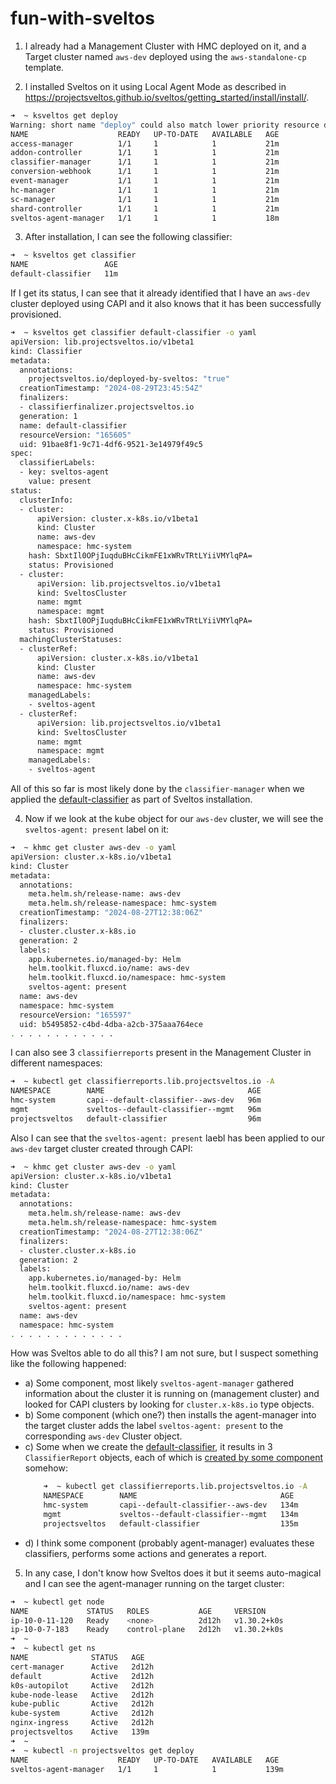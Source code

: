 # fun-with-sveltos

1. I already had a Management Cluster with HMC deployed on it, and a Target cluster named `aws-dev` deployed using the `aws-standalone-cp` template.

2. I installed Sveltos on it using Local Agent Mode as described in https://projectsveltos.github.io/sveltos/getting_started/install/install/.
```sh
➜  ~ ksveltos get deploy
Warning: short name "deploy" could also match lower priority resource deployments.hmc.mirantis.com
NAME                    READY   UP-TO-DATE   AVAILABLE   AGE
access-manager          1/1     1            1           21m
addon-controller        1/1     1            1           21m
classifier-manager      1/1     1            1           21m
conversion-webhook      1/1     1            1           21m
event-manager           1/1     1            1           21m
hc-manager              1/1     1            1           21m
sc-manager              1/1     1            1           21m
shard-controller        1/1     1            1           21m
sveltos-agent-manager   1/1     1            1           18m
```

3. After installation, I can see the following classifier:
```sh
➜  ~ ksveltos get classifier                           
NAME                 AGE
default-classifier   11m
```
If I get its status, I can see that it already identified that I have an `aws-dev` cluster deployed using CAPI and it also knows that it has been successfully provisioned.
```sh
➜  ~ ksveltos get classifier default-classifier -o yaml
apiVersion: lib.projectsveltos.io/v1beta1
kind: Classifier
metadata:
  annotations:
    projectsveltos.io/deployed-by-sveltos: "true"
  creationTimestamp: "2024-08-29T23:45:54Z"
  finalizers:
  - classifierfinalizer.projectsveltos.io
  generation: 1
  name: default-classifier
  resourceVersion: "165605"
  uid: 91bae8f1-9c71-4df6-9521-3e14979f49c5
spec:
  classifierLabels:
  - key: sveltos-agent
    value: present
status:
  clusterInfo:
  - cluster:
      apiVersion: cluster.x-k8s.io/v1beta1
      kind: Cluster
      name: aws-dev
      namespace: hmc-system
    hash: SbxtIl0OPjIuqduBHcCikmFE1xWRvTRtLYiiVMYlqPA=
    status: Provisioned
  - cluster:
      apiVersion: lib.projectsveltos.io/v1beta1
      kind: SveltosCluster
      name: mgmt
      namespace: mgmt
    hash: SbxtIl0OPjIuqduBHcCikmFE1xWRvTRtLYiiVMYlqPA=
    status: Provisioned
  machingClusterStatuses:
  - clusterRef:
      apiVersion: cluster.x-k8s.io/v1beta1
      kind: Cluster
      name: aws-dev
      namespace: hmc-system
    managedLabels:
    - sveltos-agent
  - clusterRef:
      apiVersion: lib.projectsveltos.io/v1beta1
      kind: SveltosCluster
      name: mgmt
      namespace: mgmt
    managedLabels:
    - sveltos-agent
```
All of this so far is most likely done by the `classifier-manager` when we applied the [default-classifier](https://raw.githubusercontent.com/projectsveltos/sveltos/main/manifest/default-classifier.yaml) as part of Sveltos installation.

4. Now if we look at the kube object for our `aws-dev` cluster, we will see the `sveltos-agent: present` label on it:
```sh
➜  ~ khmc get cluster aws-dev -o yaml
apiVersion: cluster.x-k8s.io/v1beta1
kind: Cluster
metadata:
  annotations:
    meta.helm.sh/release-name: aws-dev
    meta.helm.sh/release-namespace: hmc-system
  creationTimestamp: "2024-08-27T12:38:06Z"
  finalizers:
  - cluster.cluster.x-k8s.io
  generation: 2
  labels:
    app.kubernetes.io/managed-by: Helm
    helm.toolkit.fluxcd.io/name: aws-dev
    helm.toolkit.fluxcd.io/namespace: hmc-system
    sveltos-agent: present
  name: aws-dev
  namespace: hmc-system
  resourceVersion: "165597"
  uid: b5495852-c4bd-4dba-a2cb-375aaa764ece
. . . . . . . . . . . .
```
I can also see 3 `classifierreports` present in the Management Cluster in different namespaces:
```sh
➜  ~ kubectl get classifierreports.lib.projectsveltos.io -A
NAMESPACE        NAME                                AGE
hmc-system       capi--default-classifier--aws-dev   96m
mgmt             sveltos--default-classifier--mgmt   96m
projectsveltos   default-classifier                  96m
```
Also I can see that the `sveltos-agent: present` laebl has been applied to our `aws-dev` target cluster created through CAPI:
```sh
➜  ~ khmc get cluster aws-dev -o yaml
apiVersion: cluster.x-k8s.io/v1beta1
kind: Cluster
metadata:
  annotations:
    meta.helm.sh/release-name: aws-dev
    meta.helm.sh/release-namespace: hmc-system
  creationTimestamp: "2024-08-27T12:38:06Z"
  finalizers:
  - cluster.cluster.x-k8s.io
  generation: 2
  labels:
    app.kubernetes.io/managed-by: Helm
    helm.toolkit.fluxcd.io/name: aws-dev
    helm.toolkit.fluxcd.io/namespace: hmc-system
    sveltos-agent: present
  name: aws-dev
  namespace: hmc-system
. . . . . . . . . . . . .
```
How was Sveltos able to do all this? I am not sure, but I suspect something like the following happened:
  * a) Some component, most likely `sveltos-agent-manager` gathered information about the cluster it is running on (management cluster) and looked for CAPI clusters by looking for `cluster.x-k8s.io` type objects.
  * b) Some component (which one?) then installs the agent-manager into the target cluster adds the label `sveltos-agent: present` to the corresponding `aws-dev` Cluster object.
  * c) Some when we create the [default-classifier](https://raw.githubusercontent.com/projectsveltos/sveltos/main/manifest/default-classifier.yaml), it results in 3 `ClassifierReport` objects, each of which is [created by some component](https://github.com/projectsveltos/classifier/blob/662c8015887367bbca32604624c353277a632412/controllers/classifier_controller.go#L461-L467) somehow:
    ```sh
        ➜  ~ kubectl get classifierreports.lib.projectsveltos.io -A                                    
        NAMESPACE        NAME                                AGE
        hmc-system       capi--default-classifier--aws-dev   134m
        mgmt             sveltos--default-classifier--mgmt   134m
        projectsveltos   default-classifier                  135m
    ```
  * d) I think some component (probably agent-manager) evaluates these classifiers, performs some actions and generates a report.

5. In any case, I don't know how Sveltos does it but it seems auto-magical and I can see the agent-manager running on the target cluster:
```sh
➜  ~ kubectl get node
NAME             STATUS   ROLES           AGE     VERSION
ip-10-0-11-120   Ready    <none>          2d12h   v1.30.2+k0s
ip-10-0-7-183    Ready    control-plane   2d12h   v1.30.2+k0s
➜  ~ 
➜  ~ kubectl get ns
NAME              STATUS   AGE
cert-manager      Active   2d12h
default           Active   2d12h
k0s-autopilot     Active   2d12h
kube-node-lease   Active   2d12h
kube-public       Active   2d12h
kube-system       Active   2d12h
nginx-ingress     Active   2d12h
projectsveltos    Active   139m
➜  ~ 
➜  ~ kubectl -n projectsveltos get deploy
NAME                    READY   UP-TO-DATE   AVAILABLE   AGE
sveltos-agent-manager   1/1     1            1           139m

```